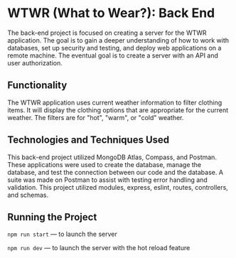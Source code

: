 # WTWR (What to Wear?): Back End

The back-end project is focused on creating a server for the WTWR application. The goal is to gain a deeper understanding of how to work with databases, set up security and testing, and deploy web applications on a remote machine. The eventual goal is to create a server with an API and user authorization.

## Functionality

The WTWR application uses current weather information to filter clothing items. It will display the clothing options that are appropriate for the current weather. The filters are for "hot", "warm", or "cold" weather.

## Technologies and Techniques Used

This back-end project utilized MongoDB Atlas, Compass, and Postman. These applications were used to create the database, manage the database, and test the connection between our code and the database. A suite was made on Postman to assist with testing error handling and validation.
This project utilized modules, express, eslint, routes, controllers, and schemas.

## Running the Project

`npm run start` — to launch the server

`npm run dev` — to launch the server with the hot reload feature

